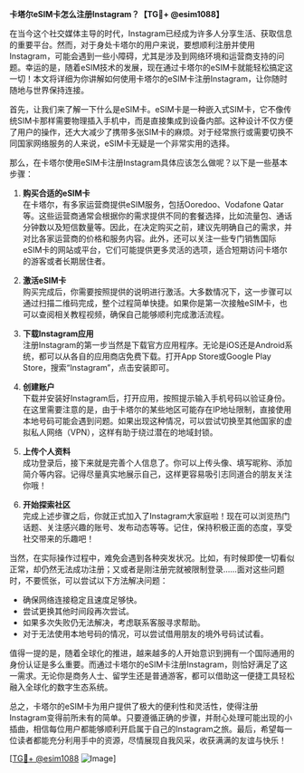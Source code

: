 **卡塔尔eSIM卡怎么注册Instagram？【TG💪+ @esim1088】**

在当今这个社交媒体主导的时代，Instagram已经成为许多人分享生活、获取信息的重要平台。然而，对于身处卡塔尔的用户来说，要想顺利注册并使用Instagram，可能会遇到一些小障碍，尤其是涉及到网络环境和运营商支持的问题。幸运的是，随着eSIM技术的发展，现在通过卡塔尔的eSIM卡就能轻松搞定这一切！本文将详细为你讲解如何使用卡塔尔的eSIM卡注册Instagram，让你随时随地与世界保持连接。

首先，让我们来了解一下什么是eSIM卡。eSIM卡是一种嵌入式SIM卡，它不像传统SIM卡那样需要物理插入手机中，而是直接集成到设备内部。这种设计不仅方便了用户的操作，还大大减少了携带多张SIM卡的麻烦。对于经常旅行或需要切换不同国家网络服务的人来说，eSIM卡无疑是一个非常实用的选择。

那么，在卡塔尔使用eSIM卡注册Instagram具体应该怎么做呢？以下是一些基本步骤：

1. **购买合适的eSIM卡**  
   在卡塔尔，有多家运营商提供eSIM服务，包括Ooredoo、Vodafone Qatar等。这些运营商通常会根据你的需求提供不同的套餐选择，比如流量包、通话分钟数以及短信数量等。因此，在决定购买之前，建议先明确自己的需求，并对比各家运营商的价格和服务内容。此外，还可以关注一些专门销售国际eSIM卡的网站或平台，它们可能提供更多灵活的选项，适合短期访问卡塔尔的游客或者长期居住者。

2. **激活eSIM卡**  
   购买完成后，你需要按照提供的说明进行激活。大多数情况下，这一步骤可以通过扫描二维码完成，整个过程简单快捷。如果你是第一次接触eSIM卡，也可以查阅相关教程视频，确保自己能够顺利完成激活流程。

3. **下载Instagram应用**  
   注册Instagram的第一步当然是下载官方应用程序。无论是iOS还是Android系统，都可以从各自的应用商店免费下载。打开App Store或Google Play Store，搜索“Instagram”，点击安装即可。

4. **创建账户**  
   下载并安装好Instagram后，打开应用，按照提示输入手机号码以验证身份。在这里需要注意的是，由于卡塔尔的某些地区可能存在IP地址限制，直接使用本地号码可能会遇到问题。如果出现这种情况，可以尝试切换至其他国家的虚拟私人网络（VPN），这样有助于绕过潜在的地域封锁。

5. **上传个人资料**  
   成功登录后，接下来就是完善个人信息了。你可以上传头像、填写昵称、添加简介等内容。记得尽量真实地展示自己，这样更容易吸引志同道合的朋友关注你哦！

6. **开始探索社区**  
   完成上述步骤之后，你就正式加入了Instagram大家庭啦！现在可以浏览热门话题、关注感兴趣的账号、发布动态等等。记住，保持积极正面的态度，享受社交带来的乐趣吧！

当然，在实际操作过程中，难免会遇到各种突发状况。比如，有时候即使一切看似正常，却仍然无法成功注册；又或者是刚注册完就被限制登录……面对这些问题时，不要慌张，可以尝试以下方法解决问题：

- 确保网络连接稳定且速度足够快。
- 尝试更换其他时间段再次尝试。
- 如果多次失败仍无法解决，考虑联系客服寻求帮助。
- 对于无法使用本地号码的情况，可以尝试借用朋友的境外号码试试看。

值得一提的是，随着全球化的推进，越来越多的人开始意识到拥有一个国际通用的身份认证是多么重要。而通过卡塔尔的eSIM卡注册Instagram，则恰好满足了这一需求。无论你是商务人士、留学生还是普通游客，都可以借助这一便捷工具轻松融入全球化的数字生态系统。

总之，卡塔尔的eSIM卡为用户提供了极大的便利性和灵活性，使得注册Instagram变得前所未有的简单。只要遵循正确的步骤，并耐心处理可能出现的小插曲，相信每位用户都能够顺利开启属于自己的Instagram之旅。最后，希望每一位读者都能充分利用手中的资源，尽情展现自我风采，收获满满的友谊与快乐！

[[TG💪+ @esim1088](https://t.me/s/esim1088) ![Image](https://i.postimg.cc/4NQfJmqS/Snipaste-2025-05-13-00-14-12.png)]